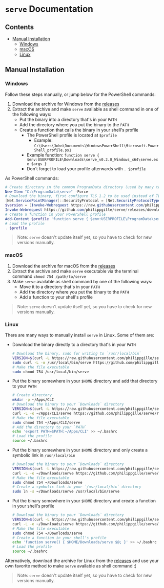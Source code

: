 `serve` Documentation
=====================

Contents
---------

- [Manual Installation](#manual-installation)
    - [Windows](#windows)
    - [macOS](#macos)
    - [Linux](#linux)

Manual Installation
-------------------

### Windows

Follow these steps manually, or jump below for the PowerShell commands:

1. Download the archive for Windows from the [releases](https://github.com/philippgille/serve/releases)
2. Extract the archive and make `serve` available as shell command in one of the following ways:
    - Put the binary into a directory that's in your `PATH`
    - Add the directory where you put the binary to the `PATH`
    - Create a function that calls the binary in your shell's profile
        - The PowerShell profile is located at `$profile`
            - Example: `C:\Users\John\Documents\WindowsPowerShell\Microsoft.PowerShell_profile.ps1`
        - Example function: `function serve { $env:USERPROFILE\Downloads\serve_v0.2.0_Windows_x64\serve.exe $args }`
        - Don't forget to load your profile afterwards with `. $profile`

As PowerShell commands:

```powershell
# Create directory in the common ProgramData directory (used by many tools, such as Chocolatey)
New-Item "C:\ProgramData\serve" -Force
# Download the binary, first configure TLS 1.2 to be used instead of TLS 1.0
[Net.ServicePointManager]::SecurityProtocol = [Net.SecurityProtocolType]::Tls12
$version = (Invoke-Webrequest https://raw.githubusercontent.com/philippgille/serve/master/VERSION).Content
Invoke-Webrequest https://github.com/philippgille/serve/releases/download/v${version}/serve_v${version}_Windows_x64.exe -OutFile "C:\ProgramData\serve\serve.exe"
# Create a function in your PowerShell profile
Add-Content $profile 'function serve { $env:USERPROFILE\ProgramData\serve\serve.exe $args }'
# Load the profile
. $profile
```

> Note: `serve` doesn't update itself yet, so you have to check for new versions manually.

### macOS

1. Download the archive for macOS from the [releases](https://github.com/philippgille/serve/releases)
2. Extract the archive and make `serve` executable via the terminal command `chmod 754 /path/to/serve`
3. Make `serve` available as shell command by one of the following ways:
    - Move it to a directory that's in your `PATH`
    - Add the directory where you put the binary to the `PATH`
    - Add a function to your shell's profile

> Note: `serve` doesn't update itself yet, so you have to check for new versions manually.

### Linux

There are many ways to manually install `serve` in Linux. Some of them are:

- Download the binary directly to a directory that's in your `PATH`
    ```bash
    # Download the binary, sudo for writing to `/usr/local/bin`
    VERSION=$(curl -L https://raw.githubusercontent.com/philippgille/serve/master/VERSION)
    sudo curl -L -o /usr/local/bin/serve https://github.com/philippgille/serve/releases/download/v${VERSION}/serve_v${VERSION}_Linux_x64
    # Make the file executable
    sudo chmod 754 /usr/local/bin/serve
    ```
- Put the binary somewhere in your `$HOME` directory and add that directory to your `PATH`
    ```bash
    # Create directory
    mkdir -p ~/Apps/CLI
    # Download the binary to your `Downloads` directory
    VERSION=$(curl -L https://raw.githubusercontent.com/philippgille/serve/master/VERSION)
    curl -L -o ~/Apps/CLI/serve https://github.com/philippgille/serve/releases/download/v${VERSION}/serve_v${VERSION}_Linux_x64
    # Make the file executable
    sudo chmod 754 ~/Apps/CLI/serve
    # Add the directory to your `PATH`
    echo 'export PATH=$PATH:~/Apps/CLI' >> ~/.bashrc
    # Load the profile
    source ~/.bashrc
    ```
- Put the binary somewhere in your `$HOME` directory and only create a symbolic link in `/usr/local/bin`
    ```bash
    # Download the binary to your `Downloads` directory
    VERSION=$(curl -L https://raw.githubusercontent.com/philippgille/serve/master/VERSION)
    curl -L -o ~/Downloads/serve https://github.com/philippgille/serve/releases/download/v${VERSION}/serve_v${VERSION}_Linux_x64
    # Make the file executable
    sudo chmod 754 ~/Downloads/serve
    # Create a symbolic link in your `/usr/local/bin` directory
    sudo ln -s ~/Downloads/serve /usr/local/bin/serve
    ```
- Put the binary somewhere in your `$HOME` directory and create a function in your shell's profile
    ```bash
    # Download the binary to your `Downloads` directory
    VERSION=$(curl -L https://raw.githubusercontent.com/philippgille/serve/master/VERSION)
    curl -L -o ~/Downloads/serve https://github.com/philippgille/serve/releases/download/v${VERSION}/serve_v${VERSION}_Linux_x64
    # Make the file executable
    sudo chmod 754 ~/Downloads/serve
    # Create a function in your shell's profile
    echo 'function serve() { $HOME/Downloads/serve $@; }' >> ~/.bashrc
    # Load the profile
    source ~/.bashrc
    ```

Alternatively, download the archive for Linux from the [releases](https://github.com/philippgille/serve/releases) and use your own favorite method to make `serve` available as shell command :)

> Note: `serve` doesn't update itself yet, so you have to check for new versions manually.
